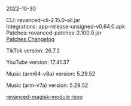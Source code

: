 2022-10-30
  
CLI: revanced-cli-2.15.0-all.jar  
Integrations: app-release-unsigned-v0.64.0.apk  
Patches: revanced-patches-2.100.0.jar  
[Patches Changelog](https://github.com/revanced/revanced-patches/releases/tag/v2.100.0)  

TikTok version: 26.7.2  

YouTube version: 17.41.37  

Music (arm64-v8a) version: 5.29.52  

Music (arm-v7a) version: 5.29.52  

[revanced-magisk-module repo](https://github.com/j-hc/revanced-magisk-module)
